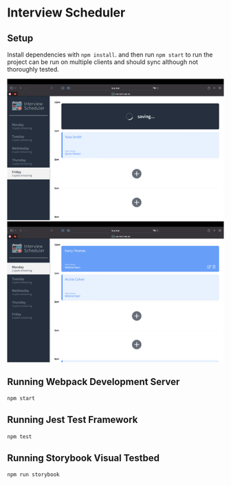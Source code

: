 # Interview Scheduler

## Setup

Install dependencies with `npm install`.
and then run `npm start` to run the project
can be run on multiple clients and should sync although not thoroughly tested.

!["saving..."](https://github.com/harry-th/interview_schedule/blob/master/docs/Saving.png?raw=true)
!["Now I have an interview!"](https://github.com/harry-th/interview_schedule/blob/master/docs/WithMyName.png?raw=true)


## Running Webpack Development Server

```sh
npm start
```

## Running Jest Test Framework

```sh
npm test
```

## Running Storybook Visual Testbed

```sh
npm run storybook
```
